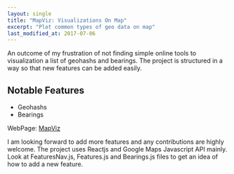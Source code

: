 ```yaml
---
layout: single
title: "MapViz: Visualizations On Map"
excerpt: "Plot common types of geo data on map"
last_modified_at: 2017-07-06
---
```


An outcome of my frustration of not finding simple online tools to visualization a list of geohashs and bearings. The project is structured in a way so that new features can be added easily.

## Notable Features
- Geohashs
- Bearings

WebPage: [MapViz](https://bhargavchippada.github.io/mapviz)

I am looking forward to add more features and any contributions are highly welcome. The project uses Reactjs and Google Maps Javascript API mainly. Look at FeaturesNav.js, Features.js and Bearings.js files to get an idea of how to add a new feature.
